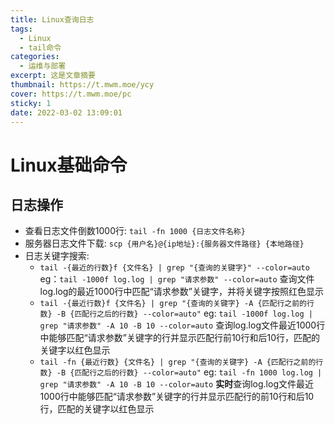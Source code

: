 ```yaml
---
title: Linux查询日志
tags:
  - Linux
  - tail命令
categories:
  - 运维与部署
excerpt: 这是文章摘要
thumbnail: https://t.mwm.moe/ycy
cover: https://t.mwm.moe/pc
sticky: 1
date: 2022-03-02 13:09:01
---
```


# Linux基础命令
## 日志操作
- 查看日志文件倒数1000行:  `tail -fn 1000 {日志文件名称}`
- 服务器日志文件下载: `scp {用户名}@{ip地址}:{服务器文件路径} {本地路径}`
- 日志关键字搜索: 
  - `tail -{最近的行数}f {文件名} | grep "{查询的关键字}" --color=auto`
    eg：`tail -1000f log.log | grep "请求参数" --color=auto`  查询文件log.log的最近1000行中匹配“请求参数”关键字，并将关键字按照红色显示
  - `tail -{最近行数}f {文件名} | grep "{查询的关键字} -A {匹配行之前的行数} -B {匹配行之后的行数} --color=auto"`
    eg: `tail -1000f log.log | grep "请求参数" -A 10 -B 10 --color=auto` 查询log.log文件最近1000行中能够匹配“请求参数”关键字的行并显示匹配行前10行和后10行，匹配的关键字以红色显示
  - `tail -fn {最近行数} {文件名} | grep "{查询的关键字} -A {匹配行之前的行数} -B {匹配行之后的行数} --color=auto"`
    eg: `tail -fn 1000 log.log | grep "请求参数" -A 10 -B 10 --color=auto`  **实时**查询log.log文件最近1000行中能够匹配“请求参数”关键字的行并显示匹配行的前10行和后10行，匹配的关键字以红色显示

